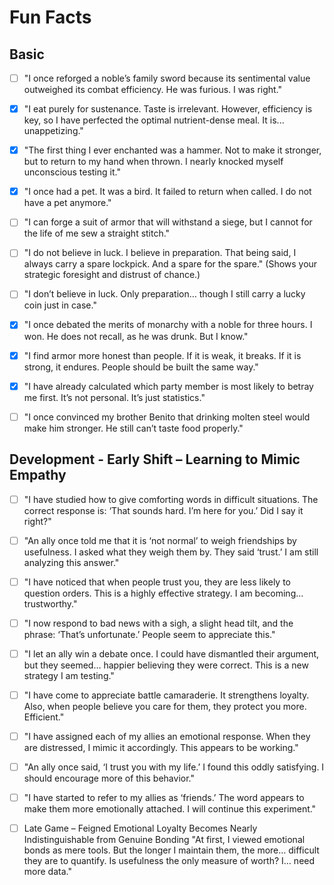 # Fun Facts

## Basic
- [ ] "I once reforged a noble’s family sword because its sentimental value outweighed its combat efficiency. He was furious. I was right."

- [x] "I eat purely for sustenance. Taste is irrelevant. However, efficiency is key, so I have perfected the optimal nutrient-dense meal. It is... unappetizing."

- [x] "The first thing I ever enchanted was a hammer. Not to make it stronger, but to return to my hand when thrown. I nearly knocked myself unconscious testing it."

- [x] "I once had a pet. It was a bird. It failed to return when called. I do not have a pet anymore."

- [ ] "I can forge a suit of armor that will withstand a siege, but I cannot for the life of me sew a straight stitch."

- [ ] "I do not believe in luck. I believe in preparation. That being said, I always carry a spare lockpick. And a spare for the spare."
(Shows your strategic foresight and distrust of chance.)

- [ ] "I don’t believe in luck. Only preparation… though I still carry a lucky coin just in case."

- [x] "I once debated the merits of monarchy with a noble for three hours. I won. He does not recall, as he was drunk. But I know."

- [x] "I find armor more honest than people. If it is weak, it breaks. If it is strong, it endures. People should be built the same way."

- [x] "I have already calculated which party member is most likely to betray me first. It’s not personal. It’s just statistics."

- [ ] "I once convinced my brother Benito that drinking molten steel would make him stronger. He still can’t taste food properly."

## Development - Early Shift – Learning to Mimic Empathy
- [ ] "I have studied how to give comforting words in difficult situations. The correct response is: ‘That sounds hard. I’m here for you.’ Did I say it right?"

- [ ] "An ally once told me that it is ‘not normal’ to weigh friendships by usefulness. I asked what they weigh them by. They said ‘trust.’ I am still analyzing this answer."

- [ ] "I have noticed that when people trust you, they are less likely to question orders. This is a highly effective strategy. I am becoming… trustworthy."

- [ ] "I now respond to bad news with a sigh, a slight head tilt, and the phrase: ‘That’s unfortunate.’ People seem to appreciate this."

- [ ] "I let an ally win a debate once. I could have dismantled their argument, but they seemed… happier believing they were correct. This is a new strategy I am testing."

- [ ] "I have come to appreciate battle camaraderie. It strengthens loyalty. Also, when people believe you care for them, they protect you more. Efficient."

- [ ] "I have assigned each of my allies an emotional response. When they are distressed, I mimic it accordingly. This appears to be working."

- [ ] "An ally once said, ‘I trust you with my life.’ I found this oddly satisfying. I should encourage more of this behavior."

- [ ] "I have started to refer to my allies as ‘friends.’ The word appears to make them more emotionally attached. I will continue this experiment."


- [ ] Late Game – Feigned Emotional Loyalty Becomes Nearly Indistinguishable from Genuine Bonding
"At first, I viewed emotional bonds as mere tools. But the longer I maintain them, the more… difficult they are to quantify. Is usefulness the only measure of worth? I… need more data."